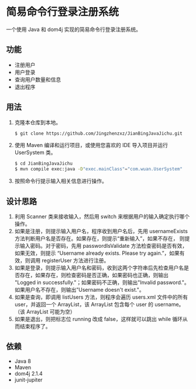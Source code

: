 # 简易命令行登录注册系统

一个使用 Java 和 dom4j 实现的简易命令行登录注册系统。

## 功能

- 注册用户
- 用户登录
- 查询用户数量和信息
- 退出程序

## 用法

1. 克隆本仓库到本地。
    
    ```bash
    $ git clone https://github.com/Jingzhenzxz/JianBingJavaJichu.git
    ```

2. 使用 Maven 编译和运行项目，或使用您喜欢的 IDE 导入项目并运行 UserSystem 类。
        
   ```bash
   $ cd JianBingJavaJichu
   $ mvn compile exec:java -D"exec.mainClass"="com.wuan.UserSystem"
   ```
3. 按照命令行提示输入相关信息进行操作。

## 设计思路

1. 利用 Scanner 类来接收输入，然后用 switch 来根据用户的输入确定执行哪个操作。
2. 如果是注册，则提示输入用户名，程序收到用户名后，先用 usernameExists 方法判断用户名是否存在。如果存在，则提示“重新输入”，如果不存在，
则提示输入密码。对于密码，先用 passwordIsValidate 方法检查密码是否有效，如果无效，则提示
“Username already exists. Please try again.”，如果有效，则调用 registerUser 方法进行注册。
3. 如果是登录，则提示输入用户名和密码，收到这两个字符串后先检查用户名是否存在，如果存在，则检查密码是否正确，如果密码也正确，则输出
"Logged in successfully."；如果密码不正确，则输出"Invalid password."。如果用户名不存在，则输出”Username doesn't exist."。
4. 如果是查询，即调用 listUsers 方法，则程序会遍历 users.xml 文件中的所有 user，并返回一个 ArrayList<String>，该 ArrayList 
包含每个 user 的 username。（该 ArrayList 可能为空）
5. 如果是退出，则把标志位 running 改成 false，这样就可以跳出 while 循环从而结束程序了。

## 依赖

- Java 8
- Maven
- dom4j 2.1.4
- junit-jupiter